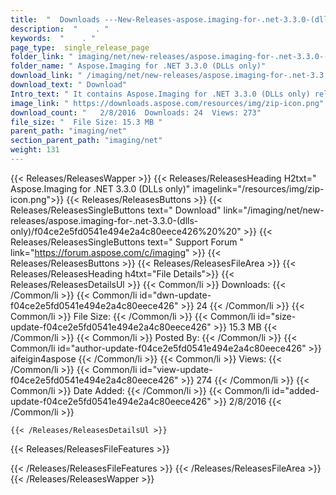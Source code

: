 ```yaml
---
title:  "  Downloads ---New-Releases-aspose.imaging-for-.net-3.3.0-(dlls-only) . " 
description:  "    . " 
keywords:  "    . " 
page_type:  single_release_page
folder_link: " imaging/net/new-releases/aspose.imaging-for-.net-3.3.0-(dlls-only)/"
folder_name: " Aspose.Imaging for .NET 3.3.0 (DLLs only)"
download_link: " /imaging/net/new-releases/aspose.imaging-for-.net-3.3.0-(dlls-only)/f04ce2e5fd0541e494e2a4c80eece426"
download_text: " Download"
Intro_text: " It contains Aspose.Imaging for .NET 3.3.0 (DLLs only) release."
image_link: " https://downloads.aspose.com/resources/img/zip-icon.png"
download_count: "   2/8/2016  Downloads: 24  Views: 273"
file_size: "  File Size: 15.3 MB "
parent_path: "imaging/net"
section_parent_path: "imaging/net"
weight: 131 
---
```


{{< Releases/ReleasesWapper >}}
  {{< Releases/ReleasesHeading H2txt=" Aspose.Imaging for .NET 3.3.0 (DLLs only)" imagelink="/resources/img/zip-icon.png">}}
  {{< Releases/ReleasesButtons >}}
    {{< Releases/ReleasesSingleButtons text=" Download" link="/imaging/net/new-releases/aspose.imaging-for-.net-3.3.0-(dlls-only)/f04ce2e5fd0541e494e2a4c80eece426%20%20" >}}
    {{< Releases/ReleasesSingleButtons text=" Support Forum " link="https://forum.aspose.com/c/imaging" >}}
  {{< Releases/ReleasesButtons >}}
  {{< Releases/ReleasesFileArea >}}
    {{< Releases/ReleasesHeading h4txt="File Details">}}
    {{< Releases/ReleasesDetailsUl >}}
            {{< Common/li  >}} Downloads: {{< /Common/li >}} 
      {{< Common/li id="dwn-update-f04ce2e5fd0541e494e2a4c80eece426" >}} 24 {{< /Common/li >}} 
      {{< Common/li  >}} File Size: {{< /Common/li >}} 
      {{< Common/li id="size-update-f04ce2e5fd0541e494e2a4c80eece426" >}} 15.3 MB {{< /Common/li >}} 
      {{< Common/li  >}} Posted By: {{< /Common/li >}} 
      {{< Common/li id="author-update-f04ce2e5fd0541e494e2a4c80eece426" >}} aifeigin4aspose {{< /Common/li >}} 
      {{< Common/li  >}} Views: {{< /Common/li >}} 
      {{< Common/li id="view-update-f04ce2e5fd0541e494e2a4c80eece426" >}} 274 {{< /Common/li >}} 
      {{< Common/li  >}} Date Added: {{< /Common/li >}} 
      {{< Common/li id="added-update-f04ce2e5fd0541e494e2a4c80eece426" >}} 2/8/2016 {{< /Common/li >}} 

    {{< /Releases/ReleasesDetailsUl >}}

  {{< Releases/ReleasesFileFeatures >}}
      
  {{< /Releases/ReleasesFileFeatures >}}
 {{< /Releases/ReleasesFileArea >}}
{{< /Releases/ReleasesWapper >}}


